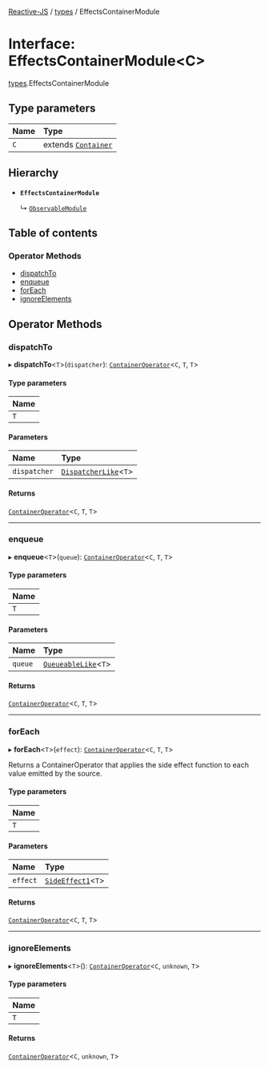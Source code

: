 [Reactive-JS](../README.md) / [types](../modules/types.md) / EffectsContainerModule

# Interface: EffectsContainerModule<C\>

[types](../modules/types.md).EffectsContainerModule

## Type parameters

| Name | Type |
| :------ | :------ |
| `C` | extends [`Container`](types.Container.md) |

## Hierarchy

- **`EffectsContainerModule`**

  ↳ [`ObservableModule`](Observable.ObservableModule.md)

## Table of contents

### Operator Methods

- [dispatchTo](types.EffectsContainerModule.md#dispatchto)
- [enqueue](types.EffectsContainerModule.md#enqueue)
- [forEach](types.EffectsContainerModule.md#foreach)
- [ignoreElements](types.EffectsContainerModule.md#ignoreelements)

## Operator Methods

### dispatchTo

▸ **dispatchTo**<`T`\>(`dispatcher`): [`ContainerOperator`](../modules/types.md#containeroperator)<`C`, `T`, `T`\>

#### Type parameters

| Name |
| :------ |
| `T` |

#### Parameters

| Name | Type |
| :------ | :------ |
| `dispatcher` | [`DispatcherLike`](types.DispatcherLike.md)<`T`\> |

#### Returns

[`ContainerOperator`](../modules/types.md#containeroperator)<`C`, `T`, `T`\>

___

### enqueue

▸ **enqueue**<`T`\>(`queue`): [`ContainerOperator`](../modules/types.md#containeroperator)<`C`, `T`, `T`\>

#### Type parameters

| Name |
| :------ |
| `T` |

#### Parameters

| Name | Type |
| :------ | :------ |
| `queue` | [`QueueableLike`](types.QueueableLike.md)<`T`\> |

#### Returns

[`ContainerOperator`](../modules/types.md#containeroperator)<`C`, `T`, `T`\>

___

### forEach

▸ **forEach**<`T`\>(`effect`): [`ContainerOperator`](../modules/types.md#containeroperator)<`C`, `T`, `T`\>

Returns a ContainerOperator that applies the side effect function to each
value emitted by the source.

#### Type parameters

| Name |
| :------ |
| `T` |

#### Parameters

| Name | Type |
| :------ | :------ |
| `effect` | [`SideEffect1`](../modules/functions.md#sideeffect1)<`T`\> |

#### Returns

[`ContainerOperator`](../modules/types.md#containeroperator)<`C`, `T`, `T`\>

___

### ignoreElements

▸ **ignoreElements**<`T`\>(): [`ContainerOperator`](../modules/types.md#containeroperator)<`C`, `unknown`, `T`\>

#### Type parameters

| Name |
| :------ |
| `T` |

#### Returns

[`ContainerOperator`](../modules/types.md#containeroperator)<`C`, `unknown`, `T`\>
